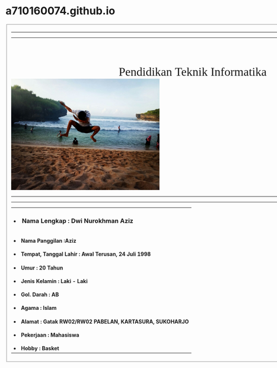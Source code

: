 # a710160074.github.io
 <html>
 <body>
 <fieldset class="h"/>
 <table style="width: 980px;">
 <hr /><hr /><marquee loop="5"><font face="Arial"><font size="5"><b>Biodata Mahasiswa<br />Universitas Muhammaddiyah Surakarta</b></font></font></marquee>
 <center><font face="times new romen"><font size="6">Pendidikan Teknik Informatika</font></font></center>
 <img src="1.jpg" style="width:400x;height:300px;">
 <hr /><hr /><tr><td><b><p><h3><li>Nama Lengkap : Dwi Nurokhman Aziz
 <tr><td><b><p><li>Nama Panggilan :Aziz
 <tr><td><b><p><li>Tempat, Tanggal Lahir : Awal Terusan, 24 Juli 1998
 <tr><td><b><p><li>Umur : 20 Tahun
 <tr><td><b><p><li>Jenis Kelamin : Laki - Laki
 <tr><td><b><p><li>Gol. Darah : AB
 <tr><td><b><p><li>Agama : Islam
 <tr><td><b><p><li>Alamat : Gatak RW02/RW02 PABELAN, KARTASURA, SUKOHARJO
 <tr><td><b><p><li>Pekerjaan : Mahasiswa
 <tr><td><b><p><li>Hobby : Basket
